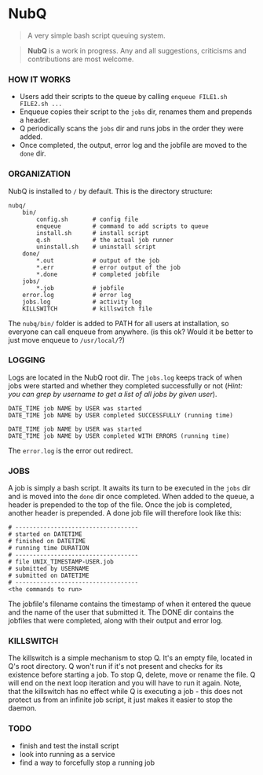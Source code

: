 # NubQ
> A very simple bash script queuing system.

> **NubQ** is a work in progress. Any and all suggestions, criticisms and contributions are most welcome. 

### HOW IT WORKS
* Users add their scripts to the queue by calling `enqueue FILE1.sh FILE2.sh ...`
* Enqueue copies their script to the `jobs` dir, renames them and prepends a header.
* Q periodically scans the `jobs` dir and runs jobs in the order they were added. 
* Once completed, the output, error log and the jobfile are moved to the `done` dir.

### ORGANIZATION
NubQ is installed to `/` by default. This is the directory structure:

```
nubq/
	bin/
		config.sh		# config file
		enqueue			# command to add scripts to queue
		install.sh		# install script
		q.sh			# the actual job runner
		uninstall.sh	# uninstall script
	done/
		*.out 			# output of the job 
		*.err 			# error output of the job
		*.done 			# completed jobfile
	jobs/
		*.job 			# jobfile
	error.log 			# error log
	jobs.log 			# activity log
	KILLSWITCH 			# killswitch file
```
The `nubq/bin/` folder is added to PATH for all users at installation, so everyone can call enqueue from anywhere. (is this ok? Would it be better to just move enqueue to `/usr/local/`?)

### LOGGING
Logs are located in the NubQ root dir. The `jobs.log` keeps track of when jobs were started and whether they completed successfully or not (*Hint: you can grep by username to get a list of all jobs by given user*). 
```
DATE_TIME job NAME by USER was started
DATE_TIME job NAME by USER completed SUCCESSFULLY (running time)

DATE_TIME job NAME by USER was started
DATE_TIME job NAME by USER completed WITH ERRORS (running time)
```
The `error.log` is the error out redirect.

### JOBS
A job is simply a bash script. It awaits its turn to be executed in the `jobs` dir and is moved into the `done` dir once completed. 
When added to the queue, a header is prepended to the top of the file. Once the job is completed, another header is prepended. A done job file will therefore look like this: 

```
# -----------------------------------
# started on DATETIME
# finished on DATETIME
# running time DURATION
# -----------------------------------
# file UNIX_TIMESTAMP-USER.job
# submitted by USERNAME
# submitted on DATETIME
# -----------------------------------
<the commands to run>
```

The jobfile's filename contains the timestamp of when it entered the queue and the name of the user that submitted it.
The DONE dir contains the jobfiles that were completed, along with their output and error log.

### KILLSWITCH
The killswitch is a simple mechanism to stop Q. It's an empty file, located in Q's root directory. Q won't run if it's not present and checks for its existence before starting a job. To stop Q, delete, move or rename the file. Q will end on the next loop iteration and you will have to run it again. 
Note, that the killswitch has no effect while Q is executing a job - this does not protect us from an infinite job script, it just makes it easier to stop the daemon.

### TODO
* finish and test the install script 
* look into running as a service
* find a way to forcefully stop a running job
